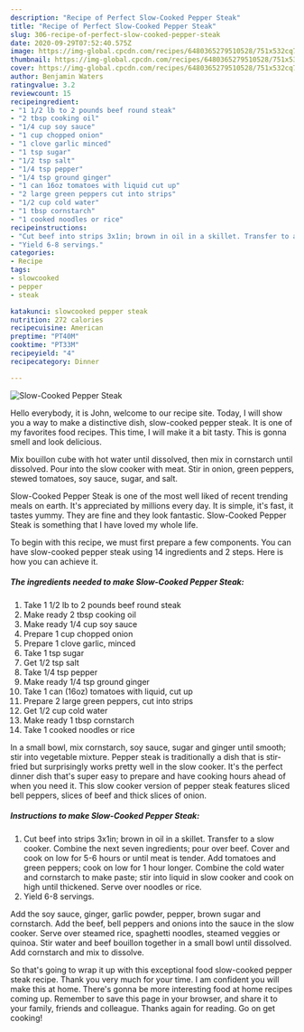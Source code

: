 ```yaml
---
description: "Recipe of Perfect Slow-Cooked Pepper Steak"
title: "Recipe of Perfect Slow-Cooked Pepper Steak"
slug: 306-recipe-of-perfect-slow-cooked-pepper-steak
date: 2020-09-29T07:52:40.575Z
image: https://img-global.cpcdn.com/recipes/6480365279510528/751x532cq70/slow-cooked-pepper-steak-recipe-main-photo.jpg
thumbnail: https://img-global.cpcdn.com/recipes/6480365279510528/751x532cq70/slow-cooked-pepper-steak-recipe-main-photo.jpg
cover: https://img-global.cpcdn.com/recipes/6480365279510528/751x532cq70/slow-cooked-pepper-steak-recipe-main-photo.jpg
author: Benjamin Waters
ratingvalue: 3.2
reviewcount: 15
recipeingredient:
- "1 1/2 lb to 2 pounds beef round steak"
- "2 tbsp cooking oil"
- "1/4 cup soy sauce"
- "1 cup chopped onion"
- "1 clove garlic minced"
- "1 tsp sugar"
- "1/2 tsp salt"
- "1/4 tsp pepper"
- "1/4 tsp ground ginger"
- "1 can 16oz tomatoes with liquid cut up"
- "2 large green peppers cut into strips"
- "1/2 cup cold water"
- "1 tbsp cornstarch"
- "1 cooked noodles or rice"
recipeinstructions:
- "Cut beef into strips 3x1in; brown in oil in a skillet. Transfer to a slow cooker. Combine the next seven ingredients; pour over beef. Cover and cook on low for 5-6 hours or until meat is tender. Add tomatoes and green peppers; cook on low for 1 hour longer. Combine the cold water and cornstarch to make paste; stir into liquid in slow cooker and cook on high until thickened. Serve over noodles or rice."
- "Yield 6-8 servings."
categories:
- Recipe
tags:
- slowcooked
- pepper
- steak

katakunci: slowcooked pepper steak 
nutrition: 272 calories
recipecuisine: American
preptime: "PT40M"
cooktime: "PT33M"
recipeyield: "4"
recipecategory: Dinner

---
```



![Slow-Cooked Pepper Steak](https://img-global.cpcdn.com/recipes/6480365279510528/751x532cq70/slow-cooked-pepper-steak-recipe-main-photo.jpg)

Hello everybody, it is John, welcome to our recipe site. Today, I will show you a way to make a distinctive dish, slow-cooked pepper steak. It is one of my favorites food recipes. This time, I will make it a bit tasty. This is gonna smell and look delicious.

Mix bouillon cube with hot water until dissolved, then mix in cornstarch until dissolved. Pour into the slow cooker with meat. Stir in onion, green peppers, stewed tomatoes, soy sauce, sugar, and salt.

Slow-Cooked Pepper Steak is one of the most well liked of recent trending meals on earth. It's appreciated by millions every day. It is simple, it's fast, it tastes yummy. They are fine and they look fantastic. Slow-Cooked Pepper Steak is something that I have loved my whole life.


To begin with this recipe, we must first prepare a few components. You can have slow-cooked pepper steak using 14 ingredients and 2 steps. Here is how you can achieve it.

<!--inarticleads1-->

##### The ingredients needed to make Slow-Cooked Pepper Steak:

1. Take 1 1/2 lb to 2 pounds beef round steak
1. Make ready 2 tbsp cooking oil
1. Make ready 1/4 cup soy sauce
1. Prepare 1 cup chopped onion
1. Prepare 1 clove garlic, minced
1. Take 1 tsp sugar
1. Get 1/2 tsp salt
1. Take 1/4 tsp pepper
1. Make ready 1/4 tsp ground ginger
1. Take 1 can (16oz) tomatoes with liquid, cut up
1. Prepare 2 large green peppers, cut into strips
1. Get 1/2 cup cold water
1. Make ready 1 tbsp cornstarch
1. Take 1 cooked noodles or rice


In a small bowl, mix cornstarch, soy sauce, sugar and ginger until smooth; stir into vegetable mixture. Pepper steak is traditionally a dish that is stir-fried but surprisingly works pretty well in the slow cooker. It&#39;s the perfect dinner dish that&#39;s super easy to prepare and have cooking hours ahead of when you need it. This slow cooker version of pepper steak features sliced bell peppers, slices of beef and thick slices of onion. 

<!--inarticleads2-->

##### Instructions to make Slow-Cooked Pepper Steak:

1. Cut beef into strips 3x1in; brown in oil in a skillet. Transfer to a slow cooker. Combine the next seven ingredients; pour over beef. Cover and cook on low for 5-6 hours or until meat is tender. Add tomatoes and green peppers; cook on low for 1 hour longer. Combine the cold water and cornstarch to make paste; stir into liquid in slow cooker and cook on high until thickened. Serve over noodles or rice.
1. Yield 6-8 servings.


Add the soy sauce, ginger, garlic powder, pepper, brown sugar and cornstarch. Add the beef, bell peppers and onions into the sauce in the slow cooker. Serve over steamed rice, spaghetti noodles, steamed veggies or quinoa. Stir water and beef bouillon together in a small bowl until dissolved. Add cornstarch and mix to dissolve. 

So that's going to wrap it up with this exceptional food slow-cooked pepper steak recipe. Thank you very much for your time. I am confident you will make this at home. There's gonna be more interesting food at home recipes coming up. Remember to save this page in your browser, and share it to your family, friends and colleague. Thanks again for reading. Go on get cooking!
